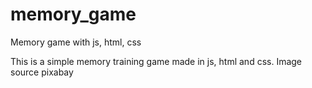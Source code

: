 # memory_game
Memory game with js, html, css

This is a simple memory training game made in js, html and css.
Image source pixabay
